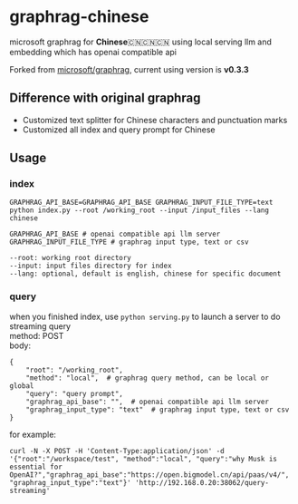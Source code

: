# graphrag-chinese

microsoft graphrag for **Chinese**🇨🇳🇨🇳🇨🇳 using local serving llm and embedding which has openai compatible api  

Forked from [microsoft/graphrag](https://github.com/microsoft/graphrag), current using version is **v0.3.3**  

## Difference with original graphrag
- Customized text splitter for Chinese characters and punctuation marks
- Customized all index and query prompt for Chinese

## Usage

### index
```
GRAPHRAG_API_BASE=GRAPHRAG_API_BASE GRAPHRAG_INPUT_FILE_TYPE=text python index.py --root /working_root --input /input_files --lang chinese

GRAPHRAG_API_BASE # openai compatible api llm server
GRAPHRAG_INPUT_FILE_TYPE # graphrag input type, text or csv

--root: working root directory
--input: input files directory for index
--lang: optional, default is english, chinese for specific document
```

### query
when you finished index, use ```python serving.py``` to launch a server to do streaming query  
method: POST  
body:  
```
{
    "root": "/working_root",
    "method": "local",  # graphrag query method, can be local or global
    "query": "query prompt",
    "graphrag_api_base": "",  # openai compatible api llm server
    "graphrag_input_type": "text"  # graphrag input type, text or csv
}
```

for example:  
```
curl -N -X POST -H 'Content-Type:application/json' -d '{"root":"/workspace/test", "method":"local", "query":"why Musk is essential for OpenAI?","graphrag_api_base":"https://open.bigmodel.cn/api/paas/v4/", "graphrag_input_type":"text"}' 'http://192.168.0.20:38062/query-streaming'
```
